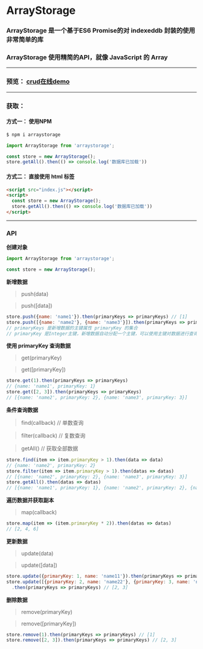 # ArrayStorage
### ArrayStorage 是一个基于ES6 Promise的对 indexeddb 封装的使用非常简单的库
### ArrayStorage 使用精简的API，就像 JavaScript 的 Array 
***
### 预览： [crud在线demo](https://zaqmjuop.github.io/arraystorage/) 
***
### 获取：
#### 方式一： 使用NPM
```bash
$ npm i arraystorage
```
```JavaScript
import ArrayStorage from 'arraystorage';

const store = new ArrayStorage();
store.getAll().then(() => console.log('数据库已加载'))
```
#### 方式二： 直接使用 html 标签
```html
<script src="index.js"></script>
<script>
  const store = new ArrayStorage();
  store.getAll().then(() => console.log('数据库已加载'))
</script>
```
***
### API
**创建对象**
```JavaScript
import ArrayStorage from 'arraystorage';

const store = new ArrayStorage();
```
**新增数据**
> push(data)

> push([data])
```JavaScript
store.push({name: 'name1'}).then(primaryKeys => primaryKeys) // [1]
store.push([{name: 'name2'}, {name: 'name3'}]).then(primaryKeys => primaryKeys) // [2, 3]
// primaryKeys 是新增数据的主键属性 primaryKey 的集合
// primaryKey 是Integer主键，新增数据自动分配一个主键，可以使用主键对数据进行查询，修改，或删除
```
**使用 primaryKey 查询数据**
> get(primaryKey)

> get([primaryKey])
```JavaScript
store.get(1).then(primaryKeys => primaryKeys) 
// {name: 'name1', primaryKey: 1}
store.get([2, 3]).then(primaryKeys => primaryKeys) 
// [{name: 'name2', primaryKey: 2}, {name: 'name3', primaryKey: 3}]
```
**条件查询数据**
> find(callback) // 单数查询

> filter(callback) // 复数查询

> getAll() // 获取全部数据
```JavaScript
store.find(item => item.primaryKey > 1).then(data => data) 
// {name: 'name2', primaryKey: 2}
store.filter(item => item.primaryKey > 1).then(datas => datas) 
// [{name: 'name2', primaryKey: 2}, {name: 'name3', primaryKey: 3}]
store.getAll().then(datas => datas) 
// [{name: 'name1', primaryKey: 1}, {name: 'name2', primaryKey: 2}, {name: 'name3', primaryKey: 3}]
```
**遍历数据并获取副本**
> map(callback)
```JavaScript
store.map(item => (item.primaryKey * 2)).then(datas => datas)
// [2, 4, 6]
```
**更新数据**
> update(data)

> update([data])
```JavaScript
store.update({primaryKey: 1, name: 'name11'}).then(primaryKeys => primaryKeys) // [1]
store.update([{primaryKey: 2, name: 'name22'}, {primaryKey: 3, name: 'name33'}])
  .then(primaryKeys => primaryKeys) // [2, 3]
```
**删除数据**
> remove(primaryKey)

> remove([primaryKey])
```JavaScript
store.remove(1).then(primaryKeys => primaryKeys) // [1]
store.remove([2, 3]).then(primaryKeys => primaryKeys) // [2, 3]
```
